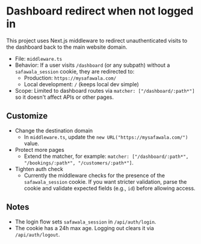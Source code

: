 # Dashboard redirect when not logged in

This project uses Next.js middleware to redirect unauthenticated visits to the dashboard back to the main website domain.

- File: `middleware.ts`
- Behavior: If a user visits `/dashboard` (or any subpath) without a `safawala_session` cookie, they are redirected to:
  - Production: `https://mysafawala.com/`
  - Local development: `/` (keeps local dev simple)
- Scope: Limited to dashboard routes via `matcher: ["/dashboard/:path*"]` so it doesn't affect APIs or other pages.

## Customize

- Change the destination domain
  - In `middleware.ts`, update the `new URL("https://mysafawala.com/")` value.
- Protect more pages
  - Extend the matcher, for example: `matcher: ["/dashboard/:path*", "/bookings/:path*", "/customers/:path*"]`.
- Tighten auth check
  - Currently the middleware checks for the presence of the `safawala_session` cookie. If you want stricter validation, parse the cookie and validate expected fields (e.g., `id`) before allowing access.

## Notes

- The login flow sets `safawala_session` in `/api/auth/login`.
- The cookie has a 24h max age. Logging out clears it via `/api/auth/logout`.